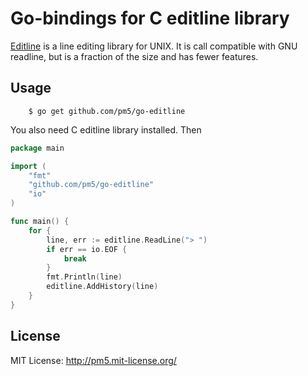 # Go-bindings for C editline library

[Editline][] is a line editing library for UNIX.  It is call compatible with GNU readline, but is a fraction of the size and has fewer features.

[editline]: https://github.com/troglobit/editline

## Usage

        $ go get github.com/pm5/go-editline

You also need C editline library installed.  Then

```Go
package main

import (
	"fmt"
	"github.com/pm5/go-editline"
	"io"
)

func main() {
	for {
		line, err := editline.ReadLine("> ")
		if err == io.EOF {
			break
		}
		fmt.Println(line)
		editline.AddHistory(line)
	}
}
```

## License

MIT License: <http://pm5.mit-license.org/>
